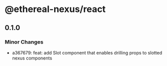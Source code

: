 # @ethereal-nexus/react

## 0.1.0

### Minor Changes

- a367679: feat: add Slot component that enables drilling props to slotted nexus components
